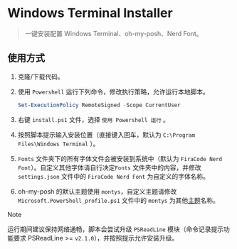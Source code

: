 # Windows Terminal Installer

> 一键安装配置 Windows Terminal、oh-my-posh、Nerd Font。

## 使用方式

1. 克隆/下载代码。
2. 使用 `Powershell` 运行下列命令，修改执行策略，允许运行本地脚本。

   ```powershell
   Set-ExecutionPolicy RemoteSigned -Scope CurrentUser
   ```

3. 右键 `install.ps1` 文件，选择 `使用 Powershell 运行` 。
4. 按照脚本提示输入安装位置（直接键入回车，默认为 `C:\Program Files\Windows Terminal` ）。
5. `Fonts` 文件夹下的所有字体文件会被安装到系统中（默认为 `FiraCode Nerd Font`）。自定义其他字体请自行决定`Fonts` 文件夹中的内容，并修改 `settings.json` 文件中的 `FiraCode Nerd Font` 为自定义的字体名称。
6. oh-my-posh 的默认主题使用 `montys`，自定义主题请修改 `Microsoft.PowerShell_profile.ps1` 文件中的 `montys` 为其他[主题](https://ohmyposh.dev/docs/themes)名称。

> [!NOTE]  
> 运行期间建议保持网络通畅，脚本会尝试升级 `PSReadLine` 模块（命令记录提示功能要求 PSReadLine >= `v2.1.0`），并按照提示允许安装升级。

